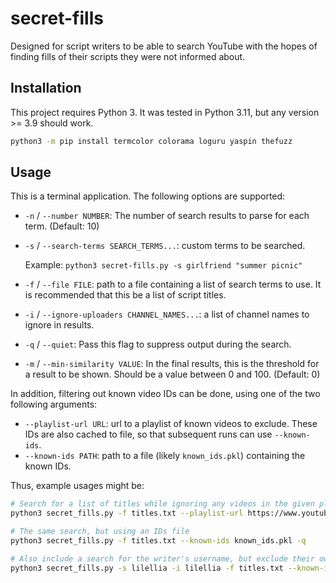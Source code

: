 # secret-fills

Designed for script writers to be able to search YouTube with the hopes of finding fills of their scripts they were not
informed about.

## Installation

This project requires Python 3. It was tested in Python 3.11, but any version >= 3.9 should work.

```bash
python3 -m pip install termcolor colorama loguru yaspin thefuzz
```

## Usage

This is a terminal application. The following options are supported:

- `-n` / `--number NUMBER`: The number of search results to parse for each term. (Default: 10)
- `-s` / `--search-terms SEARCH_TERMS...`: custom terms to be searched.

  Example: `python3 secret-fills.py -s girlfriend "summer picnic"`
- `-f` / `--file FILE`: path to a file containing a list of search terms to use. It is recommended that this be a list
  of script titles.
- `-i` / `--ignore-uploaders CHANNEL_NAMES...`: a list of channel names to ignore in results.
- `-q` / `--quiet`: Pass this flag to suppress output during the search.
- `-m` / `--min-similarity VALUE`: In the final results, this is the threshold for a result to be shown. Should be a
  value
  between 0 and 100. (Default: 0)

In addition, filtering out known video IDs can be done, using one of the two following arguments:

- `--playlist-url URL`: url to a playlist of known videos to exclude. These IDs are also cached to file, so that
  subsequent runs can use `--known-ids`.
- `--known-ids PATH`: path to a file (likely `known_ids.pkl`) containing the known IDs.

Thus, example usages might be:

```bash
# Search for a list of titles while ignoring any videos in the given playlist
python3 secret_fills.py -f titles.txt --playlist-url https://www.youtube.com/playlist?list=PLAYLIST_ID -q

# The same search, but using an IDs file
python3 secret_fills.py -f titles.txt --known-ids known_ids.pkl -q

# Also include a search for the writer's username, but exclude their own videos as well
python3 secret_fills.py -s lilellia -i lilellia -f titles.txt --known-ids known_ids.pkl -q
```